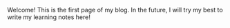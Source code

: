 Welcome!
This is the first page of my blog.
In the future, I will try my best to write my learning notes here!
